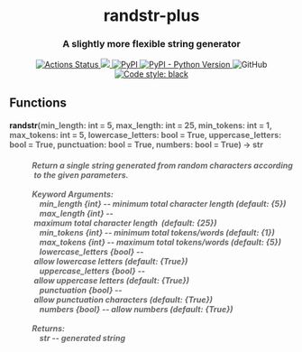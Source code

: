 <h1 align="center">randstr-plus</h1>
<h3 align="center">A slightly more flexible string generator</h3>
<p align="center">
  <a href="https://github.com/garytyler/randstr-plus/actions">
    <img alt="Actions Status" src="https://github.com/garytyler/randstr-plus/workflows/tests/badge.svg">
  </a>

  <a href="https://codecov.io/gh/garytyler/randstr-plus">
    <img src="https://codecov.io/gh/garytyler/randstr-plus/branch/master/graph/badge.svg?token=3N9UKA0AHY" />
  </a>
  <a href="https://pypi.org/project/randstr-plus/">
    <img alt="PyPI" src="https://img.shields.io/pypi/v/randstr-plus">
  </a>
  <a href="https://pypi.org/project/randstr-plus/">
    <img alt="PyPI - Python Version" src="https://img.shields.io/pypi/pyversions/randstr-plus">
  </a>
  <img alt="GitHub" src="https://img.shields.io/github/license/garytyler/randstr-plus">
  <a href="https://github.com/psf/black">
    <img alt="Code style: black" src="https://img.shields.io/badge/code%20style-black-000000.svg">
  </a>
</p>

## Functions

<td style="color: #444;">
  <dl style="color: #666;">
    <dt><a name="-randstr"><h4><b>randstr</b></a>(min_length: int = 5, max_length: int =
      25, min_tokens: int = 1, max_tokens: int = 5, lowercase_letters: bool = True,
      uppercase_letters: bool = True, punctuation: bool = True, numbers: bool = True) -&gt;
      str<h4></dt>
    <dd><h5>Return&nbsp;a&nbsp;single&nbsp;string&nbsp;generated&nbsp;from&nbsp;random&nbsp;characters&nbsp;according&nbsp;to&nbsp;the&nbsp;given&nbsp;parameters.<br>
        &nbsp;<br>
        Keyword&nbsp;Arguments:<br>
        &nbsp;&nbsp;&nbsp;&nbsp;min_length&nbsp;{int}&nbsp;--&nbsp;minimum&nbsp;total&nbsp;character&nbsp;length&nbsp;(default:&nbsp;{5})<br>
        &nbsp;&nbsp;&nbsp;&nbsp;max_length&nbsp;{int}&nbsp;--&nbsp;maximum&nbsp;total&nbsp;character&nbsp;length&nbsp;&nbsp;(default:&nbsp;{25})<br>
        &nbsp;&nbsp;&nbsp;&nbsp;min_tokens&nbsp;{int}&nbsp;--&nbsp;minimum&nbsp;total&nbsp;tokens/words&nbsp;(default:&nbsp;{1})<br>
        &nbsp;&nbsp;&nbsp;&nbsp;max_tokens&nbsp;{int}&nbsp;--&nbsp;maximum&nbsp;total&nbsp;tokens/words&nbsp;(default:&nbsp;{5})<br>
        &nbsp;&nbsp;&nbsp;&nbsp;lowercase_letters&nbsp;{bool}&nbsp;--&nbsp;allow&nbsp;lowercase&nbsp;letters&nbsp;(default:&nbsp;{True})<br>
        &nbsp;&nbsp;&nbsp;&nbsp;uppercase_letters&nbsp;{bool}&nbsp;--&nbsp;allow&nbsp;uppercase&nbsp;letters&nbsp;(default:&nbsp;{True})<br>
        &nbsp;&nbsp;&nbsp;&nbsp;punctuation&nbsp;{bool}&nbsp;--&nbsp;allow&nbsp;punctuation&nbsp;characters&nbsp;(default:&nbsp;{True})<br>
        &nbsp;&nbsp;&nbsp;&nbsp;numbers&nbsp;{bool}&nbsp;--&nbsp;allow&nbsp;numbers&nbsp;(default:&nbsp;{True})<br>
        &nbsp;<br>
        Returns:<br>
        &nbsp;&nbsp;&nbsp;&nbsp;str&nbsp;--&nbsp;generated&nbsp;string</h5></dd>
  </dl>
</td>
